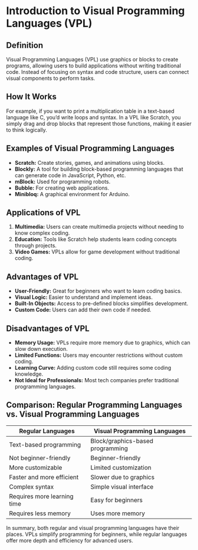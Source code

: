 # Introduction to Visual Programming Languages (VPL)

## Definition
Visual Programming Languages (VPL) use graphics or blocks to create programs, allowing users to build applications without writing traditional code. Instead of focusing on syntax and code structure, users can connect visual components to perform tasks.

## How It Works
For example, if you want to print a multiplication table in a text-based language like C, you’d write loops and syntax. In a VPL like Scratch, you simply drag and drop blocks that represent those functions, making it easier to think logically.

## Examples of Visual Programming Languages
- **Scratch:** Create stories, games, and animations using blocks.
- **Blockly:** A tool for building block-based programming languages that can generate code in JavaScript, Python, etc.
- **mBlock:** Used for programming robots.
- **Bubble:** For creating web applications.
- **Minibloq:** A graphical environment for Arduino.

## Applications of VPL
1. **Multimedia:** Users can create multimedia projects without needing to know complex coding.
2. **Education:** Tools like Scratch help students learn coding concepts through projects.
3. **Video Games:** VPLs allow for game development without traditional coding.

## Advantages of VPL
- **User-Friendly:** Great for beginners who want to learn coding basics.
- **Visual Logic:** Easier to understand and implement ideas.
- **Built-In Objects:** Access to pre-defined blocks simplifies development.
- **Custom Code:** Users can add their own code if needed.

## Disadvantages of VPL
- **Memory Usage:** VPLs require more memory due to graphics, which can slow down execution.
- **Limited Functions:** Users may encounter restrictions without custom coding.
- **Learning Curve:** Adding custom code still requires some coding knowledge.
- **Not Ideal for Professionals:** Most tech companies prefer traditional programming languages.

## Comparison: Regular Programming Languages vs. Visual Programming Languages

| Regular Languages                     | Visual Programming Languages          |
|---------------------------------------|--------------------------------------|
| Text-based programming                | Block/graphics-based programming      |
| Not beginner-friendly                 | Beginner-friendly                     |
| More customizable                     | Limited customization                 |
| Faster and more efficient             | Slower due to graphics                |
| Complex syntax                        | Simple visual interface               |
| Requires more learning time           | Easy for beginners                    |
| Requires less memory                  | Uses more memory                     |

In summary, both regular and visual programming languages have their places. VPLs simplify programming for beginners, while regular languages offer more depth and efficiency for advanced users.
